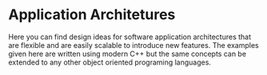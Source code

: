# Application Architetures
Here you can find design ideas for software application architectures that are flexible and are easily scalable to introduce new features.
The examples given here are written using modern C++ but the same concepts can be extended to any other object oriented programing languages.
